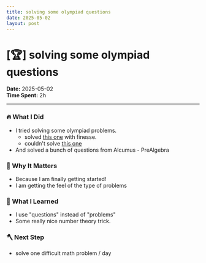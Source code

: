 ```yaml
---
title: solving some olympiad questions
date: 2025-05-02
layout: post
---
```

# [🏆]  solving some olympiad questions

**Date:** 2025-05-02  
**Time Spent:** 2h 

---

### 🔥 What I Did
- I tried solving some olympiad problems.
    - solved [this one](https://artofproblemsolving.com/community/c4002279_202425_ioqm_india) with finesse.
    - couldn't solve [this one](https://artofproblemsolving.com/wiki/index.php/2014_AMC_10A_Problems/Problem_15)
- And solved a bunch of questions from Alcumus - PreAlgebra

### 🎯 Why It Matters
- Because I am finally getting started!
- I am getting the feel of the type of problems

### 🧠 What I Learned
- I use "questions" instead of "problems"
- Some really nice number theory trick.

### 🪓 Next Step
- solve one difficult math problem / day
